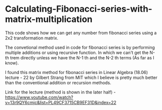 # Calculating-Fibonacci-series-with-matrix-multiplication

This code shows how we can get any number from fibonacci series using a 2x2 transformation matrix.

The convetional method used in code for fibonacci series is by performing multiple additions or using recursive function. In which we can't get the N-th trem directly unless we have the N-1 th and the N-2 th terms (As far as I know).

I found this matrix method for fibonacci series in Linear Algebra (18.06) lecture - 22 by Gilbert Strang from MIT which I believe is pretty much better than the conventional addition or recursion methods.

Link for the lecture  (method is shown in the later half) - https://www.youtube.com/watch?v=13r9QY6cmjc&list=PL49CF3715CB9EF31D&index=22
